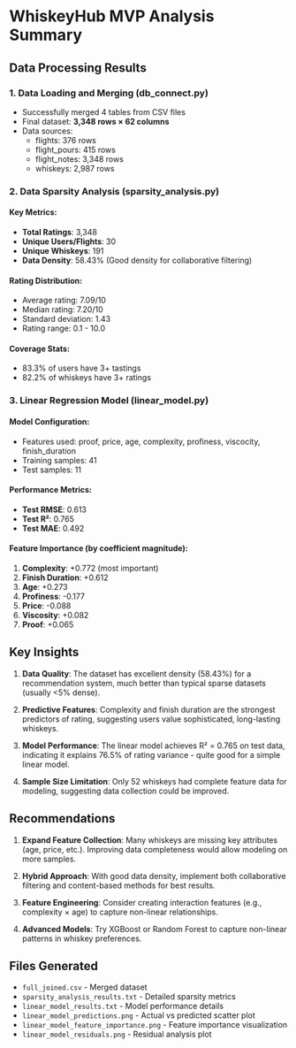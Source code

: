 # WhiskeyHub MVP Analysis Summary

## Data Processing Results

### 1. Data Loading and Merging (db_connect.py)
- Successfully merged 4 tables from CSV files
- Final dataset: **3,348 rows × 62 columns**
- Data sources:
  - flights: 376 rows
  - flight_pours: 415 rows  
  - flight_notes: 3,348 rows
  - whiskeys: 2,987 rows

### 2. Data Sparsity Analysis (sparsity_analysis.py)

#### Key Metrics:
- **Total Ratings**: 3,348
- **Unique Users/Flights**: 30
- **Unique Whiskeys**: 191
- **Data Density**: 58.43% (Good density for collaborative filtering)

#### Rating Distribution:
- Average rating: 7.09/10
- Median rating: 7.20/10
- Standard deviation: 1.43
- Rating range: 0.1 - 10.0

#### Coverage Stats:
- 83.3% of users have 3+ tastings
- 82.2% of whiskeys have 3+ ratings

### 3. Linear Regression Model (linear_model.py)

#### Model Configuration:
- Features used: proof, price, age, complexity, profiness, viscocity, finish_duration
- Training samples: 41
- Test samples: 11

#### Performance Metrics:
- **Test RMSE**: 0.613
- **Test R²**: 0.765
- **Test MAE**: 0.492

#### Feature Importance (by coefficient magnitude):
1. **Complexity**: +0.772 (most important)
2. **Finish Duration**: +0.612
3. **Age**: +0.273
4. **Profiness**: -0.177
5. **Price**: -0.088
6. **Viscosity**: +0.082
7. **Proof**: +0.065

## Key Insights

1. **Data Quality**: The dataset has excellent density (58.43%) for a recommendation system, much better than typical sparse datasets (usually <5% dense).

2. **Predictive Features**: Complexity and finish duration are the strongest predictors of rating, suggesting users value sophisticated, long-lasting whiskeys.

3. **Model Performance**: The linear model achieves R² = 0.765 on test data, indicating it explains 76.5% of rating variance - quite good for a simple linear model.

4. **Sample Size Limitation**: Only 52 whiskeys had complete feature data for modeling, suggesting data collection could be improved.

## Recommendations

1. **Expand Feature Collection**: Many whiskeys are missing key attributes (age, price, etc.). Improving data completeness would allow modeling on more samples.

2. **Hybrid Approach**: With good data density, implement both collaborative filtering and content-based methods for best results.

3. **Feature Engineering**: Consider creating interaction features (e.g., complexity × age) to capture non-linear relationships.

4. **Advanced Models**: Try XGBoost or Random Forest to capture non-linear patterns in whiskey preferences.

## Files Generated
- `full_joined.csv` - Merged dataset
- `sparsity_analysis_results.txt` - Detailed sparsity metrics
- `linear_model_results.txt` - Model performance details
- `linear_model_predictions.png` - Actual vs predicted scatter plot
- `linear_model_feature_importance.png` - Feature importance visualization
- `linear_model_residuals.png` - Residual analysis plot
